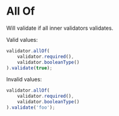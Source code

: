 # All Of

Will validate if all inner validators validates.

Valid values:

```js
validator.allOf(
    validator.required(),
    validator.booleanType()
).validate(true);
```

Invalid values:

```js
validator.allOf(
    validator.required(),
    validator.booleanType()
).validate('foo');
```
